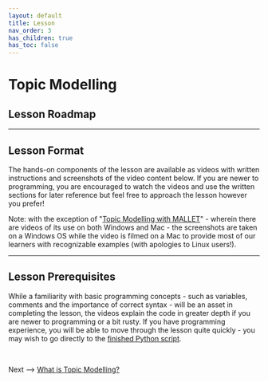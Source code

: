 ```yaml
---
layout: default
title: Lesson
nav_order: 3
has_children: true
has_toc: false
---
```


# Topic Modelling

## Lesson Roadmap

<hr />

## Lesson Format

The hands-on components of the lesson are available as videos with written instructions and screenshots of the video content below. If you are newer to programming, you are encouraged to watch the videos and use the written sections for later reference but feel free to approach the lesson however you prefer!

Note: with the exception of "[Topic Modelling with MALLET](mallet.html)" - wherein there are videos of its use on both Windows and Mac - the screenshots are taken on a Windows OS while the video is filmed on a Mac to provide most of our learners with recognizable examples (with apologies to Linux users!).

<hr />

## Lesson Prerequisites

While a familiarity with basic programming concepts - such as variables, comments and the importance of correct syntax - will be an asset in completing the lesson, the videos explain the code in greater depth if you are newer to programming or a bit rusty. If you have programming experience, you will be able to move through the lesson quite quickly - you may wish to go directly to the [finished Python script](https://github.com/scds/text-analysis-3/blob/main/assets/tm.py).

<br />

Next --> [What is Topic Modelling?](topic.html)

